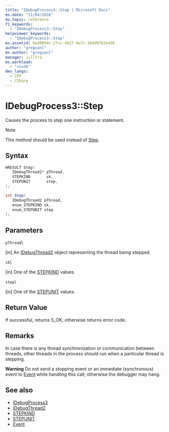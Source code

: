 ```yaml
---
title: "IDebugProcess3::Step | Microsoft Docs"
ms.date: "11/04/2016"
ms.topic: reference
f1_keywords:
  - "IDebugProcess3::Step"
helpviewer_keywords:
  - "IDebugProcess3::Step"
ms.assetid: 6ad9094c-27cc-4927-8a7c-1b4d97b2e436
author: "gregvanl"
ms.author: "gregvanl"
manager: jillfra
ms.workload:
  - "vssdk"
dev_langs:
  - CPP
  - CSharp
---
```

# IDebugProcess3::Step
Causes the process to step one instruction or statement.

> [!NOTE]
> This method should be used instead of [Step](../../../extensibility/debugger/reference/idebugprogram2-step.md).

## Syntax

```cpp
HRESULT Step(
   IDebugThread2* pThread,
   STEPKIND       sk,
   STEPUNIT       step,
);
```

```csharp
int Step(
   IDebugThread2 pThread,
   enum_STEPKIND sk,
   enum_STEPUNIT step
);
```

## Parameters
 `pThread`\

 [in] An [IDebugThread2](../../../extensibility/debugger/reference/idebugthread2.md) object representing the thread being stepped.

 `sk`\

 [in] One of the [STEPKIND](../../../extensibility/debugger/reference/stepkind.md) values.

 `step`\

 [in] One of the [STEPUNIT](../../../extensibility/debugger/reference/stepunit.md) values.

## Return Value
 If successful, returns S_OK; otherwise returns error code.

## Remarks
 In case there is any thread synchronization or communication between threads, other threads in the process should run when a particular thread is stepping.

 **Warning** Do not send a stopping event or an immediate (synchronous) event to [Event](../../../extensibility/debugger/reference/idebugeventcallback2-event.md) while handling this call; otherwise the debugger may hang.

## See also
- [IDebugProcess3](../../../extensibility/debugger/reference/idebugprocess3.md)
- [IDebugThread2](../../../extensibility/debugger/reference/idebugthread2.md)
- [STEPKIND](../../../extensibility/debugger/reference/stepkind.md)
- [STEPUNIT](../../../extensibility/debugger/reference/stepunit.md)
- [Event](../../../extensibility/debugger/reference/idebugeventcallback2-event.md)